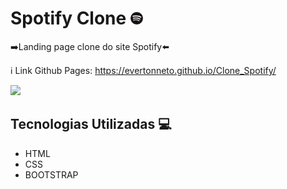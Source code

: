 # Spotify Clone <img src="imgs/favicon.png" width="20px">

➡️Landing page clone do site Spotify⬅️

ℹ️ Link Github Pages: https://evertonneto.github.io/Clone_Spotify/

[<img src="./spotifyclone.gif">]()

## Tecnologias Utilizadas 💻

- HTML 
- CSS
- BOOTSTRAP

